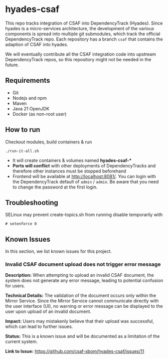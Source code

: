 # hyades-csaf

This repo tracks integration of CSAF into DependencyTrack (Hyades). Since hyades is a micro-services architecture, the development of the various components is spread into multiple git submodules, which track the official DependencyTrack repo. Each repository has a branch `csaf` that contains the adaption of CSAF into hyades.

We will eventually contribute all the CSAF integration code into upstream DependencyTrack repos, so this repository might not be needed in the future.

## Requirements
* Git
* Nodejs and npm
* Maven
* Java 21 OpenJDK
* Docker (as non-root user)

## How to run
Checkout modules, build containers & run
```
./run-it-all.sh
```
* It will create containers & volumes named **hyades-csaf-\***
* **Ports will conflict** with other deployments of DependencyTracks and therefore other instances must be stopped beforehand
* Frontend will be available at [http://localhost:8081/](http://localhost:8081/). You can login with the DependencyTrack default of `admin` / `admin`. Be aware that you need to change the password at the first login.

## Troubleshooting
SELinux may prevent create-topics.sh from running
disable temporarily with 
```
# setenforce 0
```
## Known Issues
In this section, we list known issues for this project.

### Invalid CSAF document upload does not trigger error message
**Description:**
When attempting to upload an invalid CSAF document, the system does not generate any error message, leading to potential confusion for users.

**Technical Details:**
The validation of the document occurs only within the Mirror Service. Since the Mirror Service cannot communicate directly with the user interface (UI), no warning or error message can be displayed to the user upon upload of an invalid document.

**Impact:**
Users may mistakenly believe that their upload was successful, which can lead to further issues.

**Status:**
This is a known issue and will be documented as a limitation of the current system.

**Link to Issue:** https://github.com/csaf-sbom/hyades-csaf/issues/11
